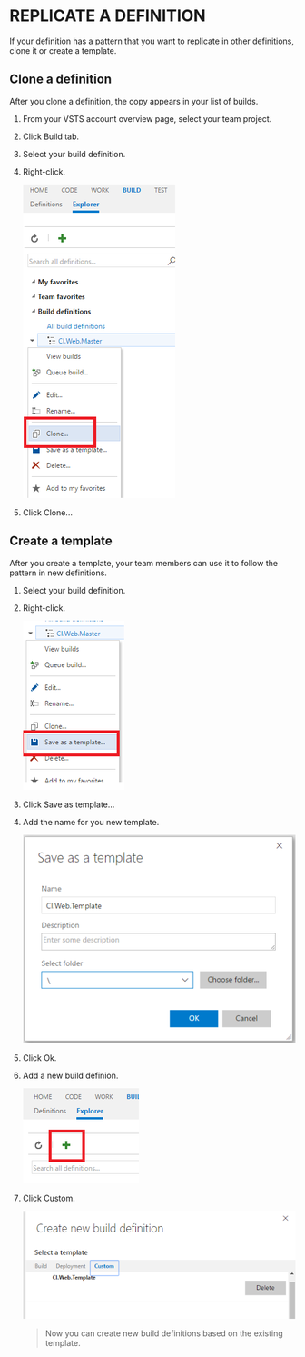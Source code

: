 # REPLICATE A DEFINITION

If your definition has a pattern that you want to replicate in other definitions, clone it or create a template.

## Clone a definition

After you clone a definition, the copy appears in your list of builds.

1. From your VSTS account overview page, select your team project. 

1. Click Build tab.

1. Select your build definition.

1. Right-click.

    ![](img/image26.png)

1. Click Clone...

## Create a template

After you create a template, your team members can use it to follow the pattern in new definitions.

1. Select your build definition.

1. Right-click.

    ![](img/image27.png)

1. Click Save as template...

1. Add the name for you new template.

    ![](img/image28.png)

1. Click Ok.

1. Add a new build definion.

    ![](img/image29.png)

1. Click Custom.

    ![](img/image30.png)

    > Now you can create new build definitions based on the existing template.

